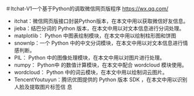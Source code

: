 ＃Itchat-V1一个基于Python的调取微信网页版程序
https://wx.qq.com/
* itchat：微信网页版接口封装Python版本，在本文中用以获取微信好友信息。 
* jieba：结巴分词的 Python 版本，在本文中用以对文本信息进行分词处理。 
* matplotlib： Python 中图表绘制模块，在本文中用以绘制柱形图和饼图 
* snownlp：一个 Python 中的中文分词模块，在本文中用以对文本信息进行情感判断。 
* PIL： Python 中的图像处理模块，在本文中用以对图片进行处理。 
* numpy： Python中 的数值计算模块，在本文中配合 wordcloud 模块使用。 
* wordcloud： Python 中的词云模块，在本文中用以绘制词云图片。 
* TencentYoutuyun：腾讯优图提供的 Python 版本 SDK ，在本文中用以识别人脸及提取图片标签信
息
